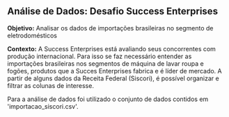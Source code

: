 ## Análise de Dados: Desafio Success Enterprises

**Objetivo:** Analisar os dados de importações brasileiras no segmento de eletrodomésticos

**Contexto:** A Success Enterprises está avaliando seus concorrentes com produção internacional. Para isso se faz necessário entender as importações brasileiras
nos segmentos de máquina de lavar roupa e fogões, produtos que a Succes Enterprises fabrica e é líder de mercado. A partir de alguns dados da Receita Federal (Siscori), é possível organizar e filtrar as colunas de interesse.

Para a análise de dados foi utilizado o conjunto de dados contidos em 'importacao_siscori.csv'.
